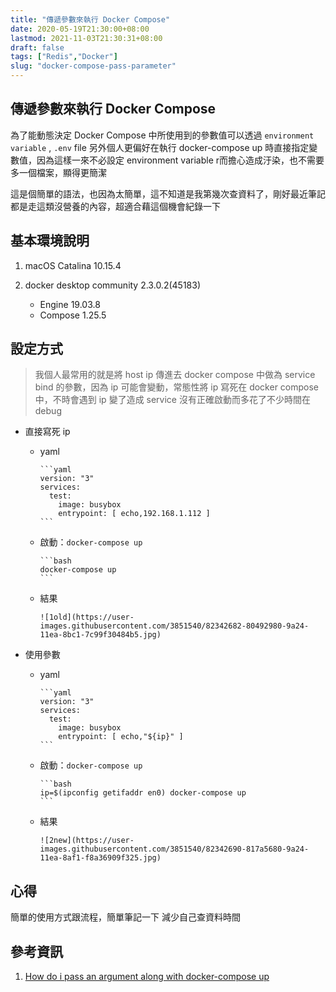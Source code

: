 ```yaml
---
title: "傳遞參數來執行 Docker Compose"
date: 2020-05-19T21:30:00+08:00
lastmod: 2021-11-03T21:30:31+08:00
draft: false
tags: ["Redis","Docker"]
slug: "docker-compose-pass-parameter"
---
```


## 傳遞參數來執行 Docker Compose

為了能動態決定 Docker Compose 中所使用到的參數值可以透過 `environment variable` , `.env` file 另外個人更偏好在執行 docker-compose up 時直接指定變數值，因為這樣一來不必設定 environment variable r而擔心造成汙染，也不需要多一個檔案，顯得更簡潔

這是個簡單的語法，也因為太簡單，這不知道是我第幾次查資料了，剛好最近筆記都是走這類沒營養的內容，超適合藉這個機會紀錄一下

## 基本環境說明

1. macOS Catalina 10.15.4
2. docker desktop community 2.3.0.2(45183)

    - Engine 19.03.8
    - Compose 1.25.5

## 設定方式

> 我個人最常用的就是將 host ip 傳進去 docker compose 中做為 service bind 的參數，因為 ip 可能會變動，常態性將 ip 寫死在 docker compose 中，不時會遇到 ip 變了造成 service 沒有正確啟動而多花了不少時間在 debug

- 直接寫死 ip

  - yaml

        ```yaml
        version: "3"
        services:
          test:
            image: busybox
            entrypoint: [ echo,192.168.1.112 ]
        ```

  - 啟動：`docker-compose up`

        ```bash
        docker-compose up
        ```

  - 結果

        ![1old](https://user-images.githubusercontent.com/3851540/82342682-80492980-9a24-11ea-8bc1-7c99f30484b5.jpg)

- 使用參數

  - yaml

        ```yaml
        version: "3"
        services:
          test:
            image: busybox
            entrypoint: [ echo,"${ip}" ]
        ```

  - 啟動：`docker-compose up`

        ```bash
        ip=$(ipconfig getifaddr en0) docker-compose up
        ```

  - 結果

        ![2new](https://user-images.githubusercontent.com/3851540/82342690-817a5680-9a24-11ea-8af1-f8a36909f325.jpg)

## 心得

簡單的使用方式跟流程，簡單筆記一下  減少自己查資料時間

## 參考資訊

1. [How do i pass an argument along with docker-compose up](https://stackoverflow.com/questions/35093256/how-do-i-pass-an-argument-along-with-docker-compose-up)
